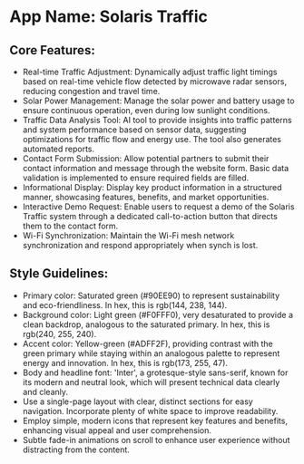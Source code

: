 # **App Name**: Solaris Traffic

## Core Features:

- Real-time Traffic Adjustment: Dynamically adjust traffic light timings based on real-time vehicle flow detected by microwave radar sensors, reducing congestion and travel time.
- Solar Power Management: Manage the solar power and battery usage to ensure continuous operation, even during low sunlight conditions.
- Traffic Data Analysis Tool: AI tool to provide insights into traffic patterns and system performance based on sensor data, suggesting optimizations for traffic flow and energy use. The tool also generates automated reports.
- Contact Form Submission: Allow potential partners to submit their contact information and message through the website form. Basic data validation is implemented to ensure required fields are filled.
- Informational Display: Display key product information in a structured manner, showcasing features, benefits, and market opportunities.
- Interactive Demo Request: Enable users to request a demo of the Solaris Traffic system through a dedicated call-to-action button that directs them to the contact form.
- Wi-Fi Synchronization: Maintain the Wi-Fi mesh network synchronization and respond appropriately when synch is lost.

## Style Guidelines:

- Primary color: Saturated green (#90EE90) to represent sustainability and eco-friendliness. In hex, this is rgb(144, 238, 144).
- Background color: Light green (#F0FFF0), very desaturated to provide a clean backdrop, analogous to the saturated primary. In hex, this is rgb(240, 255, 240).
- Accent color: Yellow-green (#ADFF2F), providing contrast with the green primary while staying within an analogous palette to represent energy and innovation. In hex, this is rgb(173, 255, 47).
- Body and headline font: 'Inter', a grotesque-style sans-serif, known for its modern and neutral look, which will present technical data clearly and cleanly.
- Use a single-page layout with clear, distinct sections for easy navigation. Incorporate plenty of white space to improve readability.
- Employ simple, modern icons that represent key features and benefits, enhancing visual appeal and user comprehension.
- Subtle fade-in animations on scroll to enhance user experience without distracting from the content.